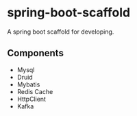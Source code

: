 # spring-boot-scaffold
A spring boot scaffold for developing.

## Components
- Mysql
- Druid
- Mybatis
- Redis Cache
- HttpClient
- Kafka
